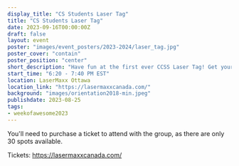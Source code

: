 ```yaml
---
display_title: "CS Students Laser Tag"
title: "CS Students Laser Tag"
date: 2023-09-16T00:00:00Z
draft: false
layout: event
poster: "images/event_posters/2023-2024/laser_tag.jpg"
poster_cover: "contain"
poster_position: "center"
short_description: "Have fun at the first ever CCSS Laser Tag! Get your ticket below!"
start_time: "6:20 - 7:40 PM EST"
location: LaserMaxx Ottawa
location_link: "https://lasermaxxcanada.com/"
background: "images/orientation2018-min.jpeg"
publishdate: 2023-08-25
tags:
- weekofawesome2023
---
```

You'll need to purchase a ticket to attend with the group, as there are only 30 spots available.

Tickets: https://lasermaxxcanada.com/